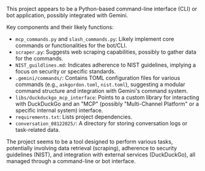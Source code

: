 This project appears to be a Python-based command-line interface (CLI) or bot application, possibly integrated with Gemini.

Key components and their likely functions:
*   `mcp_commands.py` and `slash_commands.py`: Likely implement core commands or functionalities for the bot/CLI.
*   `scraper.py`: Suggests web scraping capabilities, possibly to gather data for the commands.
*   `NIST_guildlines.md`: Indicates adherence to NIST guidelines, implying a focus on security or specific standards.
*   `.gemini/commands/`: Contains TOML configuration files for various commands (e.g., `askgordon.toml`, `nist.toml`), suggesting a modular command structure and integration with Gemini's command system.
*   `libs/duckduckgo_mcp_interface`: Points to a custom library for interacting with DuckDuckGo and an "MCP" (possibly "Multi-Channel Platform" or a specific internal system) interface.
*   `requirements.txt`: Lists project dependencies.
*   `conversation_08122025/`: A directory for storing conversation logs or task-related data.

The project seems to be a tool designed to perform various tasks, potentially involving data retrieval (scraping), adherence to security guidelines (NIST), and integration with external services (DuckDuckGo), all managed through a command-line or bot interface.